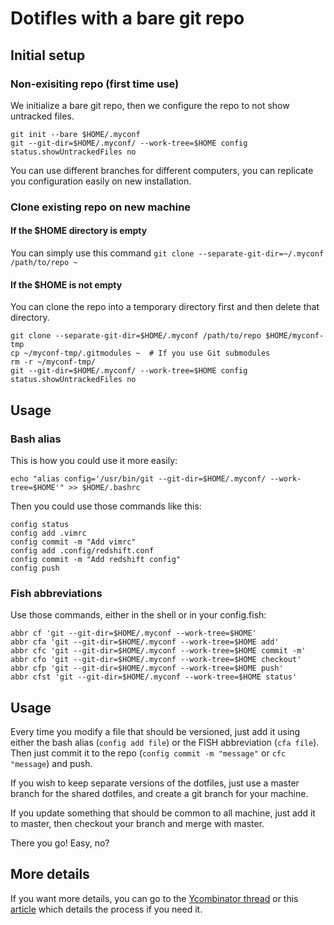 # Dotifles with a bare git repo
## Initial setup
### Non-exisiting repo (first time use)
We initialize a bare git repo, then we configure the repo to not show untracked files.
```
git init --bare $HOME/.myconf
git --git-dir=$HOME/.myconf/ --work-tree=$HOME config status.showUntrackedFiles no
```
You can use different branches for different computers, you can replicate you configuration easily on new installation.
### Clone existing repo on new machine
#### If the $HOME directory is empty
You can simply use this command
`git clone --separate-git-dir=~/.myconf /path/to/repo ~`
#### If the $HOME is not empty
You can clone the repo into a temporary directory first and then delete that directory.
```
git clone --separate-git-dir=$HOME/.myconf /path/to/repo $HOME/myconf-tmp
cp ~/myconf-tmp/.gitmodules ~  # If you use Git submodules
rm -r ~/myconf-tmp/
git --git-dir=$HOME/.myconf/ --work-tree=$HOME config status.showUntrackedFiles no
```
## Usage
### Bash alias
This is how you could use it more easily:
```
echo "alias config='/usr/bin/git --git-dir=$HOME/.myconf/ --work-tree=$HOME'" >> $HOME/.bashrc
```
Then you could use those commands like this:
```
config status
config add .vimrc
config commit -m "Add vimrc"
config add .config/redshift.conf
config commit -m "Add redshift config"
config push
```
### Fish abbreviations
Use those commands, either in the shell or in your config.fish:
```
abbr cf 'git --git-dir=$HOME/.myconf --work-tree=$HOME'
abbr cfa 'git --git-dir=$HOME/.myconf --work-tree=$HOME add'
abbr cfc 'git --git-dir=$HOME/.myconf --work-tree=$HOME commit -m'
abbr cfo 'git --git-dir=$HOME/.myconf --work-tree=$HOME checkout'
abbr cfp 'git --git-dir=$HOME/.myconf --work-tree=$HOME push'
abbr cfst 'git --git-dir=$HOME/.myconf --work-tree=$HOME status'
```
## Usage
Every time you modify a file that should be versioned, just add it using either the bash alias (`config add file`) or the FISH abbreviation (`cfa file`).
Then just commit it to the repo (`config commit -m "message"` or `cfc "message`) and push.

If you wish to keep separate versions of the dotfiles, just use a master branch for the shared dotfiles, and create a git branch for your machine.

If you update something that should be common to all machine, just add it to master, then checkout your branch and merge with master.

There you go! Easy, no?
## More details
If you want more details, you can go to the [Ycombinator thread](https://news.ycombinator.com/item?id=11070797) or this [article](https://developer.atlassian.com/blog/2016/02/best-way-to-store-dotfiles-git-bare-repo/) which details the process if you need it.

